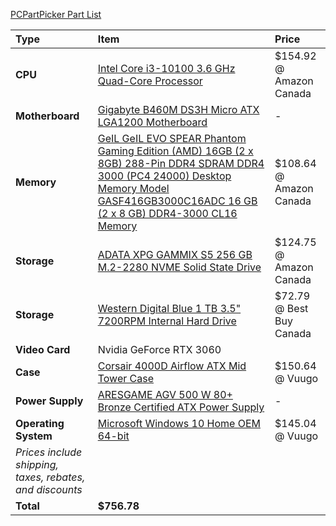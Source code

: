 [PCPartPicker Part List](https://ca.pcpartpicker.com/list/9CBGhk)

Type|Item|Price
:----|:----|:----
**CPU** | [Intel Core i3-10100 3.6 GHz Quad-Core Processor](https://ca.pcpartpicker.com/product/qtqBD3/intel-core-i3-10100-36-ghz-quad-core-processor-bx8070110100) | $154.92 @ Amazon Canada
**Motherboard** | [Gigabyte B460M DS3H Micro ATX LGA1200 Motherboard](https://ca.pcpartpicker.com/product/pCvqqs/gigabyte-b460m-ds3h-micro-atx-lga1200-motherboard-b460m-ds3h) |-
**Memory** | [GeIL GeIL EVO SPEAR Phantom Gaming Edition (AMD) 16GB (2 x 8GB) 288-Pin DDR4 SDRAM DDR4 3000 (PC4 24000) Desktop Memory Model GASF416GB3000C16ADC 16 GB (2 x 8 GB) DDR4-3000 CL16 Memory](https://ca.pcpartpicker.com/product/nRgQzy/geil-evo-spear-phantom-gaming-16-gb-2-x-8-gb-ddr4-3000-memory-gasf416gb3000c16adc) | $108.64 @ Amazon Canada
**Storage** | [ADATA XPG GAMMIX S5 256 GB M.2-2280 NVME Solid State Drive](https://ca.pcpartpicker.com/product/jGBTwP/adata-xpg-gammix-s5-256-gb-m2-2280-solid-state-drive-agammixs5-256gt-c) | $124.75 @ Amazon Canada
**Storage** | [Western Digital Blue 1 TB 3.5" 7200RPM Internal Hard Drive](https://ca.pcpartpicker.com/product/Yrdqqs/western-digital-blue-1-tb-35-7200rpm-internal-hard-drive-wdbh2d0010hnc-nrsn) | $72.79 @ Best Buy Canada
**Video Card**| Nvidia GeForce RTX 3060|
**Case** | [Corsair 4000D Airflow ATX Mid Tower Case](https://ca.pcpartpicker.com/product/bCYQzy/corsair-4000d-airflow-atx-mid-tower-case-cc-9011200-ww) | $150.64 @ Vuugo
**Power Supply** | [ARESGAME AGV 500 W 80+ Bronze Certified ATX Power Supply](https://ca.pcpartpicker.com/product/4qK2FT/aresgame-agv-500-w-80-bronze-certified-atx-power-supply-agv500) |-
**Operating System** | [Microsoft Windows 10 Home OEM 64-bit](https://ca.pcpartpicker.com/product/wtgPxr/microsoft-os-kw900140) | $145.04 @ Vuugo  
 | *Prices include shipping, taxes, rebates, and discounts* |
 | **Total** | **$756.78**
